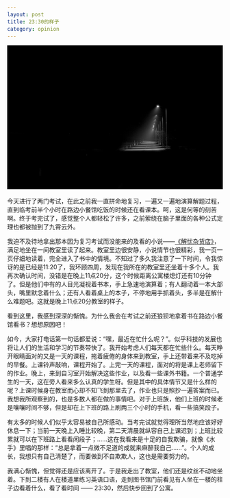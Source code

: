 ```yaml
---
layout: post
title: 23:30的样子
category: opinion
---
```


![bg-](/images/bg/night.jpg)

今天进行了两门考试，在此之前我一直拼命地复习，一遍又一遍地演算解题过程，直到临考前半个小时在路边小餐馆吃饭的时候还在看课本。呵，这是何等的刻苦啊。终于考完试了，感觉整个人都轻松了许多，之前萦绕在脑子里面的各种公式定理也都被抛到了九霄云外。

我迫不及待地拿出那本因为复习考试而没能来的及看的小说——[《解忧杂货店》](http://book.douban.com/subject/25862578/)，满足地坐在一间教室里读了起来。教室里边很安静，小说情节也很精彩，我一页一页仔细地读着，完全进入了书中的情境。不知过了多久我注意了一下时间，令我惊讶的是已经是11:20了，我环顾四周，发现在我所在的教室里还坐着十多个人。我再次确认时间，没错是在晚上11点20分，这个时候距离公寓楼熄灯还有10分钟了。但是他们中有的人目光凝视着书本，手上急速地演算着；有人翻动着一本大部头，嘴里默念着什么；还有人看着桌上的本子，不停地用手抓着头，多半是在解什么难题吧。这就是晚上11点20分教室的样子。

看到这里，我感到深深的惭愧。为什么我会在考试之前还狼狈地拿着书在路边小餐馆看书？想想原因吧！

如今，大家打电话第一句话都爱说：“嘿，最近在忙什么呢？”。似乎科技的发展也将让人们的生活和学习的节奏带快了。我开始考虑人们每天都在忙些什么。每天睁开眼睛面对的又是一天的课程，拖着疲倦的身体来到教室，手上还带着来不及吃掉的早餐。上课铃声敲响，课程开始了。上完一天的课程，面对的将是课上老师留下的作业。晚上，来到自习室开始解决这些作业，以及看一些课外书籍。一个普通学生的一天，这在旁人看来多么认真的学生呀。但是其中的具体情节又是什么样的呢？上课时候身在教室而心却不知飞到那里去了，作业也只是照抄一遍答案而已。我想我所观察到的，也是多数人都在做的事情吧。对于上班族，他们上班的时候老是嚷嚷时间不够，但是却在上下班的路上刷两三个小时的手机，看一些搞笑段子。

有太多的时候人们似乎太容易被自己所感动。当考完试就觉得理所当然地应该好好休息一下；当前一天晚上入睡比较晚，第二天清晨就纵容自己上课迟到；上班比较累就可以在下班路上看看闲段子；......这在我看来是十足的自我欺骗，就像《水手》里唱的那样：“总是拿着一点微不足道的成就来麻醉我自己......”。个人的成长，我想只有自己清楚了，而要做到不自欺欺人，这也是需要努力的。

我满心惭愧，但觉得还是应该离开了。于是我走出了教室，他们还是纹丝不动地坐着。下到二楼有人在楼道里练习英语口语，走到图书馆门前看见有人坐在一楼的柱子边看着什么，看了看时间 —— 23:30，然后快步回到了公寓。
